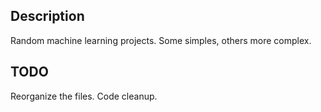 ## Description
Random machine learning projects. Some simples, others more complex. 

## TODO
Reorganize the files. Code cleanup.
